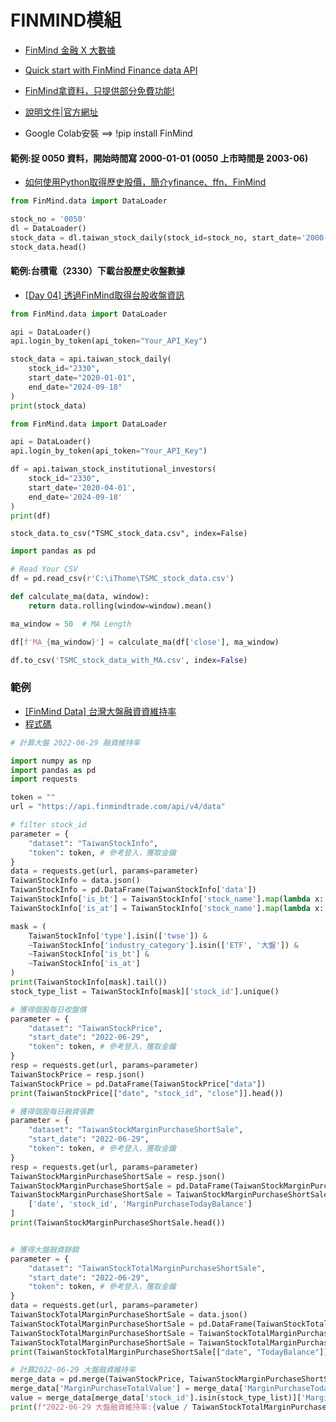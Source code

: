 # FINMIND模組
- [FinMind 金融 X 大數據](https://finmindtrade.com/)
- [Quick start with FinMind Finance data API](https://finmind.github.io/quickstart/)
- [FinMind拿資料，只提供部分免費功能!](https://ithelp.ithome.com.tw/articles/10343838)
- [說明文件|官方網址](https://finmind.github.io/)

- Google Colab安裝 ==> !pip install FinMind

#### 範例:捉 0050 資料，開始時間寫 2000-01-01 (0050 上市時間是 2003-06)
- [如何使用Python取得歷史股價，簡介yfinance、ffn、FinMind](https://havocfuture.tw/blog/python-stock-history)
```python
from FinMind.data import DataLoader

stock_no = '0050'
dl = DataLoader()
stock_data = dl.taiwan_stock_daily(stock_id=stock_no, start_date='2000-01-01')
stock_data.head()
```
#### 範例:台積電（2330）下載台股歷史收盤數據
- [[Day 04] 透過FinMind取得台股收盤資訊]()

```PYTHON
from FinMind.data import DataLoader

api = DataLoader()
api.login_by_token(api_token="Your_API_Key")

stock_data = api.taiwan_stock_daily(
    stock_id="2330", 
    start_date="2020-01-01", 
    end_date="2024-09-18"
)
print(stock_data)
```

```PYTHON
from FinMind.data import DataLoader

api = DataLoader()
api.login_by_token(api_token="Your_API_Key")

df = api.taiwan_stock_institutional_investors(
    stock_id="2330",
    start_date='2020-04-01',
    end_date='2024-09-18'
)
print(df)
```
```
stock_data.to_csv("TSMC_stock_data.csv", index=False)
```

```PYTHON
import pandas as pd

# Read Your CSV
df = pd.read_csv(r'C:\iThome\TSMC_stock_data.csv')

def calculate_ma(data, window):
    return data.rolling(window=window).mean()

ma_window = 50  # MA Length

df[f'MA_{ma_window}'] = calculate_ma(df['close'], ma_window)

df.to_csv('TSMC_stock_data_with_MA.csv', index=False)
```


### 範例
- [[FinMind Data] 台灣大盤融資資維持率](https://medium.com/finmind/finmind-data-%E5%8F%B0%E7%81%A3%E5%A4%A7%E7%9B%A4%E8%9E%8D%E8%B3%87%E8%B3%87%E7%B6%AD%E6%8C%81%E7%8E%87-4bfce625483d)
- [程式碼](https://gist.github.com/machineCYC/955250c19a7d53ad19ec884405589967#file-gistfile1-txt)
```PYTHON
# 計算大盤 2022-06-29 融資維持率

import numpy as np
import pandas as pd
import requests

token = ""
url = "https://api.finmindtrade.com/api/v4/data"

# filter stock_id
parameter = {
    "dataset": "TaiwanStockInfo",
    "token": token, # 參考登入，獲取金鑰
}
data = requests.get(url, params=parameter)
TaiwanStockInfo = data.json()
TaiwanStockInfo = pd.DataFrame(TaiwanStockInfo['data'])
TaiwanStockInfo['is_bt'] = TaiwanStockInfo['stock_name'].map(lambda x: True if '乙特' in x else False)
TaiwanStockInfo['is_at'] = TaiwanStockInfo['stock_name'].map(lambda x: True if '甲特' in x else False)

mask = (
    TaiwanStockInfo['type'].isin(['twse']) & 
    ~TaiwanStockInfo['industry_category'].isin(['ETF', '大盤']) &
    ~TaiwanStockInfo['is_bt'] &
    ~TaiwanStockInfo['is_at']
)
print(TaiwanStockInfo[mask].tail())
stock_type_list = TaiwanStockInfo[mask]['stock_id'].unique()

# 獲得個股每日收盤價
parameter = {
    "dataset": "TaiwanStockPrice",
    "start_date": "2022-06-29",
    "token": token, # 參考登入，獲取金鑰
}
resp = requests.get(url, params=parameter)
TaiwanStockPrice = resp.json()
TaiwanStockPrice = pd.DataFrame(TaiwanStockPrice["data"])
print(TaiwanStockPrice[["date", "stock_id", "close"]].head())

# 獲得個股每日融資張數
parameter = {
    "dataset": "TaiwanStockMarginPurchaseShortSale",
    "start_date": "2022-06-29",
    "token": token, # 參考登入，獲取金鑰
}
resp = requests.get(url, params=parameter)
TaiwanStockMarginPurchaseShortSale = resp.json()
TaiwanStockMarginPurchaseShortSale = pd.DataFrame(TaiwanStockMarginPurchaseShortSale["data"])
TaiwanStockMarginPurchaseShortSale = TaiwanStockMarginPurchaseShortSale[
    ['date', 'stock_id', 'MarginPurchaseTodayBalance']
]
print(TaiwanStockMarginPurchaseShortSale.head())


# 獲得大盤融資餘額
parameter = {
    "dataset": "TaiwanStockTotalMarginPurchaseShortSale",
    "start_date": "2022-06-29",
    "token": token, # 參考登入，獲取金鑰
}
data = requests.get(url, params=parameter)
TaiwanStockTotalMarginPurchaseShortSale = data.json()
TaiwanStockTotalMarginPurchaseShortSale = pd.DataFrame(TaiwanStockTotalMarginPurchaseShortSale['data'])
TaiwanStockTotalMarginPurchaseShortSale = TaiwanStockTotalMarginPurchaseShortSale[TaiwanStockTotalMarginPurchaseShortSale['name']=='MarginPurchaseMoney']
TaiwanStockTotalMarginPurchaseShortSale = TaiwanStockTotalMarginPurchaseShortSale[TaiwanStockTotalMarginPurchaseShortSale['date']=='2022-06-29']
print(TaiwanStockTotalMarginPurchaseShortSale[["date", "TodayBalance"]].tail())

# 計算2022-06-29 大盤融資維持率
merge_data = pd.merge(TaiwanStockPrice, TaiwanStockMarginPurchaseShortSale, on=['date', 'stock_id'], how='left')
merge_data['MarginPurchaseTotalValue'] = merge_data['MarginPurchaseTodayBalance'] * merge_data['close'] * 1000
value = merge_data[merge_data['stock_id'].isin(stock_type_list)]['MarginPurchaseTotalValue'].sum()
print(f"2022-06-29 大盤融資維持率:{value / TaiwanStockTotalMarginPurchaseShortSale['TodayBalance'].values[0]}")

```
